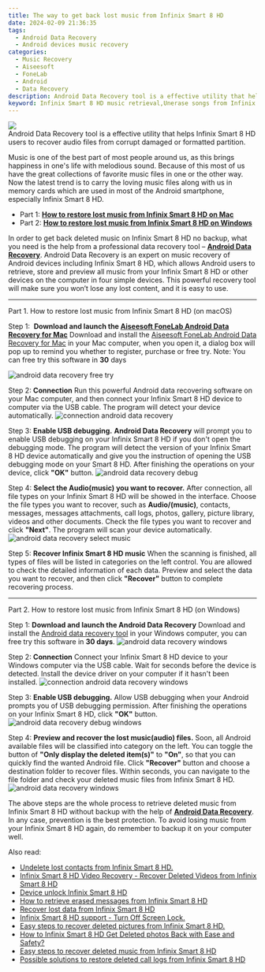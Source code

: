 ```yaml
---
title: The way to get back lost music from Infinix Smart 8 HD
date: 2024-02-09 21:36:35
tags: 
  - Android Data Recovery
  - Android devices music recovery
categories: 
  - Music Recovery
  - Aiseesoft
  - FoneLab
  - Android
  - Data Recovery
description: Android Data Recovery tool is a effective utility that helps Infinix Smart 8 HD users to recover audio files from corrupt damaged or formatted partition.
keyword: Infinix Smart 8 HD music retrieval,Unerase songs from Infinix Smart 8 HD,save lost music on Infinix Smart 8 HD,undelete music from Infinix Smart 8 HD,Unerase music from Infinix Smart 8 HD,Regain missing music on Infinix Smart 8 HD,restore music when deleted in Infinix Smart 8 HD,my song deleted from Infinix Smart 8 HD how to undo song,restore song when deleted in Infinix Smart 8 HD,how to restore your files from Infinix Smart 8 HD,Infinix Smart 8 HD issues with music deleted,how to recover song on Infinix Smart 8 HD
---
```


<img src="https://img0mobiles.techidaily.com/images/best-assets/devices/infinix/infinix-smart-8-hd/5.jpg" class="atpl-imgstyle"  />

<div class="atpl-content atpl-for-fonelab-android recover-music">

<div class="atpl-post-description-part-1">
Android Data Recovery tool is a effective utility that helps Infinix Smart 8 HD users to recover audio files from corrupt damaged or formatted partition.
</div>



<div class="atpl-post-description-part-2">
<div class="tpl-content-sub-paragraph-normal">
  <p>
    Music is one of the best part of most people around us, as this brings happiness in one's life with melodious sound. Because of this most of us have the great collections of favorite music files in one or the other way. Now the latest trend is to carry the loving music files along with us in memory cards which are used in most of the Android smartphone, especially Infinix Smart 8 HD.
  </p>
</div>
</div>

<ul>
  <li>Part 1: <strong><a href="#p1">How to restore lost music from Infinix Smart 8 HD on Mac</a></strong></li>
  <li>Part 2: <strong><a href="#p2">How to restore lost music from Infinix Smart 8 HD on Windows</a></strong></li>
</ul>


<div class="atpl-post-description-part-3">
<div class="tpl-content-sub-paragraph-normal">
  <p>
      In order to get back deleted music on Infinix Smart 8 HD no backup, what you need is the help from a professional data recovery tool – <a href="https://tools.techidaily.com/aiseesoft-android-data-recovery/" target="_blank" rel="noopener"><strong>Android Data Recovery</strong></a>. Android Data Recovery is an expert on music recovery of Android devices including Infinix Smart 8 HD, which allows Android users to retrieve, store and preview all music from your Infinix Smart 8 HD or other devices on the computer in four simple devices. This powerful recovery tool will make sure you won’t lose any lost content, and it is easy to use.
  </p>
</div>
</div>



<!-- Part 1 -->
<a id="p1" name="p1" ></a><hr>

<div>
  <span class="atpl-step-part-style">Part 1. How to restore lost music from Infinix Smart 8 HD (on macOS)</span>
</div>

<span class="atpl-stepstyle-a"><span>Step 1: </span></span> <strong>Download and launch the <a href="https://tools.techidaily.com/aiseesoft-android-data-recovery-for-mac/" target="_blank" rel="noopener">Aiseesoft FoneLab Android Data Recovery for Mac</a></strong>
Download and install the <a href="https://tools.techidaily.com/aiseesoft-android-data-recovery-for-mac/" target="_blank" rel="noopener">Aiseesoft FoneLab Android Data Recovery for Mac</a> in your Mac computer, when you open it, a dialog box will pop up to remind you whether to register, purchase or free try.
Note: You can free try this software in <strong>30</strong> days

<img src="https://tools.techidaily.com/images/apps/aiseesoft/android-data-recovery/mac-free-try.png" class="atpl-imgstyle" alt="android data recovery free try" />

<span class="atpl-stepstyle-a"><span>Step 2: </span></span> <strong>Connection</strong>
Run this powerful Android data recovering software on your Mac computer, and then connect your Infinix Smart 8 HD device to computer via the USB cable. The program will detect your device automatically.
<img src="https://tools.techidaily.com/images/apps/aiseesoft/android-data-recovery/mac-connection-interface.jpg" class="atpl-imgstyle" alt="connection android data recovery" />

<span class="atpl-stepstyle-a"><span>Step 3: </span></span> <strong>Enable USB debugging.</strong>
<strong>Android Data Recovery</strong> will prompt you to enable USB debugging on your Infinix Smart 8 HD if you don't open the debugging mode. The program will detect the version of your Infinix Smart 8 HD device automatically and give you the instruction of opening the USB debugging mode on your Smart 8 HD. After finishing the operations on your device, click <strong>"OK"</strong> button.
<img src="https://tools.techidaily.com/images/apps/aiseesoft/android-data-recovery/mac-android-usb-debug.jpg"  class="atpl-imgstyle" alt="android data recovery debug" />

<span class="atpl-stepstyle-a"><span>Step 4: </span></span> <strong>Select the Audio(music) you want to recover.</strong>
After connection, all file types on your Infinix Smart 8 HD will be showed in the interface. Choose the file types you want to recover, such as <strong>Audio/(music)</strong>, contacts, messages, messages attachments, call logs, photos, gallery, picture library, videos and other documents. Check the file types you want to recover and click <b>"Next"</b>. The program will scan your device automatically.
<img src="https://tools.techidaily.com/images/apps/aiseesoft/android-data-recovery/mac-choose-type-music.jpg" class="atpl-imgstyle" alt="android data recovery select music" />

<span class="atpl-stepstyle-a"><span>Step 5: </span></span> <strong>Recover Infinix Smart 8 HD music</strong>
When the scanning is finished, all types of files will be listed in categories on the left control. You are allowed to check the detailed information of each data. Preview and select the data you want to recover, and then click <b>"Recover"</b> button to complete recovering process.


<a id="p2" name="p2"></a><hr>

<!-- Part 2 -->
<div>
  <span class="atpl-step-part-style">Part 2. How to restore lost music from Infinix Smart 8 HD (on Windows)</span>
</div>

<span class="atpl-stepstyle-a"><span>Step 1: </span></span> <strong>Download and launch the Android Data Recovery</strong>
Download and install the <a href="https://tools.techidaily.com/aiseesoft-android-data-recovery-for-win/" target="_blank" rel="noopener">Android data recovery tool</a> in your Windows computer, you can free try this software in <b>30 days</b>.
<img src="https://tools.techidaily.com/images/apps/aiseesoft/android-data-recovery/win-start-interface.png"  class="atpl-imgstyle" alt="android data recovery windows" />

<span class="atpl-stepstyle-a"><span>Step 2: </span></span> <strong>Connection</strong>
Connect your Infinix Smart 8 HD device to your Windows computer via the USB cable. Wait for seconds before the device is detected. Install the device driver on your computer if it hasn't been installed.
<img src="https://tools.techidaily.com/images/apps/aiseesoft/android-data-recovery/win-connection-interface.png" class="atpl-imgstyle" alt="connection android data recovery windows" />

<span class="atpl-stepstyle-a"><span>Step 3: </span></span> <strong>Enable USB debugging.</strong>
Allow USB debugging when your Android prompts you of USB debugging permission. After finishing the operations on your Infinix Smart 8 HD, click <b>"OK"</b> button.
<img src="https://tools.techidaily.com/images/apps/aiseesoft/android-data-recovery/win-android-usb-debug.png" class="atpl-imgstyle" alt="android data recovery debug windows" />

<span class="atpl-stepstyle-a"><span>Step 4: </span></span> <strong>Preview and recover the lost music(audio) files.</strong>
Soon, all Android available files will be classified into category on the left. You can toggle the button of <b>"Only display the deleted item(s)"</b> to <b>"On"</b>, so that you can quickly find the wanted Android file. Click <b>"Recover"</b> button and choose a destination folder to recover files. Within seconds, you can navigate to the file folder and check your deleted music files from Infinix Smart 8 HD.
<img src="https://tools.techidaily.com/images/apps/aiseesoft/android-data-recovery/win-recover-music.jpg" class="atpl-imgstyle" alt="android data recovery windows" />

<div class="atpl-post-description-part-4">
<div class="tpl-content-sub-paragraph-normal">
    <p>
        The above steps are the whole process to retrieve deleted music from Infinix Smart 8 HD without backup with the help of <a href="https://tools.techidaily.com/aiseesoft-android-data-recovery/" target="_blank" rel="noopener"><strong>Android Data Recovery</strong></a>. In any case, prevention is the best protection. To avoid losing music from your Infinix Smart 8 HD again, do remember to backup it on your computer well.
    </p>
</div>
</div>


<ins class="adsbygoogle"
     style="display:block"
     data-ad-client="ca-pub-7571918770474297"
     data-ad-slot="8358498916"
     data-ad-format="auto"
     data-full-width-responsive="true"></ins>

<span class="atpl-alsoreadstyle">Also read:</span>
<div><ul>
<li><a href="/undelete-lost-contacts-from-infinix-smart-8-hd-by-fonelab-android-recover-contacts/" target="_blank" rel="noopener"><u>Undelete lost contacts from Infinix Smart 8 HD.</u></a></li>
<li><a href="/infinix-smart-8-hd-video-recovery-recover-deleted-videos-from-infinix-smart-8-hd-by-fonelab-android-recover-video/" target="_blank" rel="noopener"><u>Infinix Smart 8 HD Video Recovery - Recover Deleted Videos from Infinix Smart 8 HD</u></a></li>
<li><a href="/device-unlock-infinix-smart-8-hd-by-drfone-android-unlock-android-unlock/" target="_blank" rel="noopener"><u>Device unlock  Infinix Smart 8 HD</u></a></li>
<li><a href="/how-to-retrieve-erased-messages-from-infinix-smart-8-hd-by-fonelab-android-recover-messages/" target="_blank" rel="noopener"><u>How to retrieve erased messages from Infinix Smart 8 HD</u></a></li>
<li><a href="/recover-lost-data-from-infinix-smart-8-hd-by-fonelab-android-recover-data/" target="_blank" rel="noopener"><u>Recover lost data from Infinix Smart 8 HD</u></a></li>
<li><a href="/infinix-smart-8-hd-support-turn-off-screen-lock-by-drfone-android-unlock-android-unlock/" target="_blank" rel="noopener"><u>Infinix Smart 8 HD support - Turn Off Screen Lock.</u></a></li>
<li><a href="/easy-steps-to-recover-deleted-pictures-from-infinix-smart-8-hd-by-fonelab-android-recover-pictures/" target="_blank" rel="noopener"><u>Easy steps to recover deleted pictures from Infinix Smart 8 HD.</u></a></li>
<li><a href="/how-to-infinix-smart-8-hd-get-deleted-photos-back-with-ease-and-safety-by-fonelab-android-recover-photos/" target="_blank" rel="noopener"><u>How to Infinix Smart 8 HD Get Deleted photos Back with Ease and Safety?</u></a></li>
<li><a href="/easy-steps-to-recover-deleted-music-from-infinix-smart-8-hd-by-fonelab-android-recover-music/" target="_blank" rel="noopener"><u>Easy steps to recover deleted music from Infinix Smart 8 HD</u></a></li>
<li><a href="/possible-solutions-to-restore-deleted-call-logs-from-infinix-smart-8-hd-by-fonelab-android-recover-call-logs/" target="_blank" rel="noopener"><u>Possible solutions to restore deleted call logs from Infinix Smart 8 HD</u></a></li>
</ul></div>

</div>